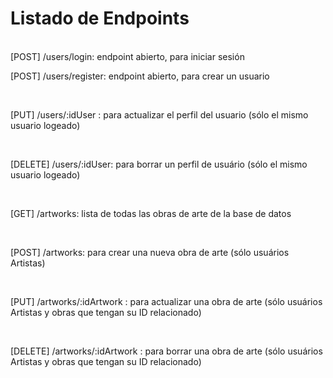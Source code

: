 # Listado de Endpoints

<br>
[POST] /users/login: endpoint abierto, para iniciar sesión

<br>

[POST] /users/register: endpoint abierto, para crear un usuario

<br>

[PUT] /users/:idUser : para actualizar el perfil del usuario (sólo el mismo usuario logeado)

<br>

[DELETE] /users/:idUser: para borrar un perfil de usuário (sólo el mismo usuario logeado)

<br>

[GET] /artworks: lista de todas las obras de arte de la base de datos

<br>

[POST] /artworks: para crear una nueva obra de arte (sólo usuários Artistas)

<br>

[PUT] /artworks/:idArtwork : para actualizar una obra de arte (sólo usuários Artistas y obras que tengan su ID relacionado)

<br>

[DELETE] /artworks/:idArtwork : para borrar una obra de arte (sólo usuários Artistas y obras que tengan su ID relacionado)
